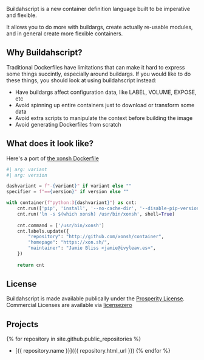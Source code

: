 Buildahscript is a new container definition language built to be imperative and flexible.

It allows you to do more with buildargs, create actually re-usable modules, and in general create more flexible containers.

## Why Buildahscript?

Traditional Dockerfiles have limitations that can make it hard to express some things succintly, especially around buildargs. If you would like to do these things, you should look at using buildahscript instead:

* Have buildargs affect configuration data, like LABEL, VOLUME, EXPOSE, etc
* Avoid spinning up entire containers just to download or transform some data
* Avoid extra scripts to manipulate the context before building the image
* Avoid generating Dockerfiles from scratch

## What does it look like?

Here's a port of [the xonsh Dockerfile](https://github.com/xonsh/container/blob/9faa8ade1977b144526099758bd543ca1cc7a36e/templates/Dockerfile.xonsh)

```python
#| arg: variant
#| arg: version

dashvariant = f"-{variant}" if variant else ""
specifier = f"=={version}" if version else ""

with container(f"python:3{dashvariant}") as cnt:
    cnt.run(['pip', 'install', '--no-cache-dir', '--disable-pip-version-check', f'xonsh[linux]{specifier}'])
    cnt.run('ln -s $(which xonsh) /usr/bin/xonsh', shell=True)
    
    cnt.command = ['/usr/bin/xonsh']
    cnt.labels.update({
        "repository": "http://github.com/xonsh/container",
        "homepage": "https://xon.sh/",
        "maintainer": "Jamie Bliss <jamie@ivyleav.es>",
    })
    
    return cnt
```

## License

Buildahscript is made available publically under the [Prosperity License](https://prosperitylicense.com/). Commercial Licenses are available via [licensezero](https://licensezero.com/offers/6aeb69c8-088b-41c2-b6ef-e7327ded1b7b)

## Projects

{% for repository in site.github.public_repositories %}
  * [{{ repository.name }}]({{ repository.html_url }})
{% endfor %}
